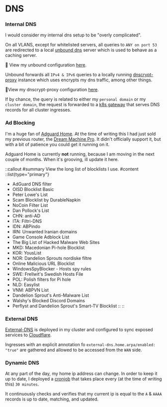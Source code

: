 # DNS

### Internal DNS

I would consider my internal dns setup to be "overly complicated".

On all VLANS, except for whitelisted servers, all queries to `ANY on port 53` are redirected to a local [unbound dns](https://github.com/NLnetLabs/unbound) server which is used to behave as a caching server.

🔸 View my unbound configuration [here](/router-configurations/unbound).

Unbound forwards all `IPv4 & IPv6` queries to a locally running [dnscrypt-proxy](https://github.com/DNSCrypt/dnscrypt-proxy) instance which uses encrypts my dns traffic, among other things.

🔸View my dnscrypt-proxy configuration [here](/router-configurations/dnscrypt-proxy).

If by chance, the query is related to either my `personal domain` or my `cluster domain`, the request is forwarded to a [k8s gateway](https://github.com/ori-edge/k8s_gateway) that serves DNS records for all cluster ingresses.

### Ad Blocking

I'm a huge fan of [Adguard Home](https://github.com/AdguardTeam/AdGuardHome). At the time of writing this I had just sold my previous router, the [Dream Machine Pro](https://store.ui.com/collections/unifi-network-unifi-os-consoles/products/udm-pro). It didn't officially support it, but with a bit of patience you could get it running on it.

Adguard Home is currently **not** running, because I am moving in the next couple of months. When it's grooving, ill update it here.

::callout
#summary
View the long list of blocklists I use.
#content
::list{type="primary"}
- AdGuard DNS filter
- OISD Blocklist Basic
- Peter Lowe's List
- Scam Blocklist by DurableNapkin
- NoCoin Filter List
- Dan Pollock's List
- CHN: anti-AD
- ITA: Filtri-DNS
- IDN: ABPindo
- IRN: Unwanted Iranian domains
- Game Console Adblock List
- The Big List of Hacked Malware Web Sites
- MKD: Macedonian Pi-hole Blocklist
- KOR: YousList
- NOR: Dandelion Sprouts nordiske filtre
- Online Malicious URL Blocklist
- WindowsSpyBlocker - Hosts spy rules
- SWE: Frellwit's Swedish Hosts File
- POL: Polish filters for Pi hole
- NLD: Easylist
- VNM: ABPVN List
- Dandelion Sprout's Anti-Malware List
- Walshy's Blocked Discord Domains
- Perflyst and Dandelion Sprout's Smart-TV Blocklist
::
::


### External DNS

[External-DNS](https://github.com/kubernetes-sigs/external-dns) is deployed in my cluster and configured to sync exposed services to [Cloudflare](https://cloudflare.com).

Ingresses with an explicit annotation fo `external-dns.home.arpa/enabled: "true"` are gathered and allowed to be accessed from the `WAN` side.


### Dynamic DNS

At any part of the day, my home ip address can change. In order to keep it up to date, I deployed a [cronjob](https://github.com/Kashalls/home-cluster/tree/main/kubernetes/networking/cloudflare-ddns) that takes place every (at the time of writing this) `30 minutes`.

It continuously checks and verifies that my current ip is equal to the `A` & `AAAA` records is up to date, matching, and updated.
